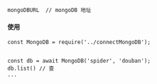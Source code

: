 ```
mongoDBURL  // mongoDB 地址
```

#### 使用
```
const MongoDB = require('../connectMongoDB');


const db = await MongoDB('spider', 'douban');
db.list() // 查
...
```
